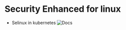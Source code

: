 # Security Enhanced for linux

- Selinux in kubernetes ![Docs](https://kubernetes.io/docs/tasks/configure-pod-container/security-context/#assign-selinux-labels-to-a-container)

